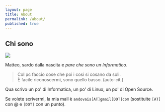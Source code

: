 ```yaml
---
layout: page
title: About
permalink: /about/
published: true
---
```



Chi sono
---

![](https://pbs.twimg.com/profile_images/589901395186188289/K3zggXv2_400x400.png)

Matteo, sardo dalla nascita e _pare che sono un Informatico_.

> Col pc faccio cose che poi i cosi si cosano da soli. <br />È facile riconoscermi, sono quello basso. (auto-cit.)

Qua scrivo un po' di Informatica, un po' di Linux, un po' di Open Source.

Se volete scrivermi, la mia mail è `andovais[AT]gmail[DOT]com`
(sostituite `[AT]` con @ e `[DOT]` con un punto).
